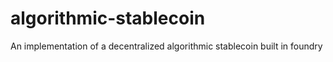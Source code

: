 # algorithmic-stablecoin
An implementation of a decentralized algorithmic stablecoin built in foundry
